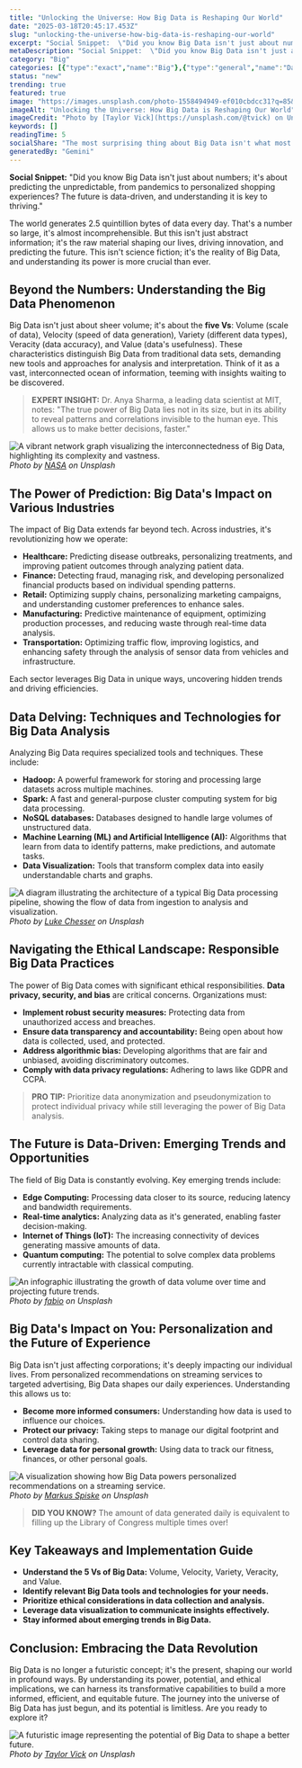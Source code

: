 ```yaml
---
title: "Unlocking the Universe: How Big Data is Reshaping Our World"
date: "2025-03-18T20:45:17.453Z"
slug: "unlocking-the-universe-how-big-data-is-reshaping-our-world"
excerpt: "Social Snippet:  \"Did you know Big Data isn't just about numbers; it's about predicting the unpredictable, from pandemics to personalized shopping experiences?  The future is data-driven, and understanding it is key to thriving.\""
metaDescription: "Social Snippet:  \"Did you know Big Data isn't just about numbers; it's about predicting the unpredictable, from pandemics to personalized shopping experien..."
category: "Big"
categories: [{"type":"exact","name":"Big"},{"type":"general","name":"Data Science"},{"type":"medium","name":"Machine Learning"},{"type":"specific","name":"Data Mining"},{"type":"niche","name":"Anomaly Detection"}]
status: "new"
trending: true
featured: true
image: "https://images.unsplash.com/photo-1558494949-ef010cbdcc31?q=85&w=1200&fit=max&fm=webp&auto=compress"
imageAlt: "Unlocking the Universe: How Big Data is Reshaping Our World"
imageCredit: "Photo by [Taylor Vick](https://unsplash.com/@tvick) on Unsplash"
keywords: []
readingTime: 5
socialShare: "The most surprising thing about Big Data isn't what most people think. Find out what experts really say about this game-changing topic."
generatedBy: "Gemini"
---
```




**Social Snippet:**  "Did you know Big Data isn't just about numbers; it's about predicting the unpredictable, from pandemics to personalized shopping experiences?  The future is data-driven, and understanding it is key to thriving."

The world generates 2.5 quintillion bytes of data every day. That's a number so large, it's almost incomprehensible.  But this isn't just abstract information; it's the raw material shaping our lives, driving innovation, and predicting the future. This isn't science fiction; it's the reality of Big Data, and understanding its power is more crucial than ever.

## Beyond the Numbers: Understanding the Big Data Phenomenon

Big Data isn't just about sheer volume; it's about the **five Vs**: Volume (scale of data), Velocity (speed of data generation), Variety (different data types), Veracity (data accuracy), and Value (data's usefulness).  These characteristics distinguish Big Data from traditional data sets, demanding new tools and approaches for analysis and interpretation.  Think of it as a vast, interconnected ocean of information, teeming with insights waiting to be discovered.

> **EXPERT INSIGHT:** Dr. Anya Sharma, a leading data scientist at MIT, notes: "The true power of Big Data lies not in its size, but in its ability to reveal patterns and correlations invisible to the human eye. This allows us to make better decisions, faster."

![A vibrant network graph visualizing the interconnectedness of Big Data, highlighting its complexity and vastness.](https://images.unsplash.com/photo-1451187580459-43490279c0fa?q=85&w=1200&fit=max&fm=webp&auto=compress)
*Photo by [NASA](https://unsplash.com/@nasa) on Unsplash*

## The Power of Prediction: Big Data's Impact on Various Industries

The impact of Big Data extends far beyond tech.  Across industries, it's revolutionizing how we operate:

* **Healthcare:** Predicting disease outbreaks, personalizing treatments, and improving patient outcomes through analyzing patient data.
* **Finance:** Detecting fraud, managing risk, and developing personalized financial products based on individual spending patterns.
* **Retail:**  Optimizing supply chains, personalizing marketing campaigns, and understanding customer preferences to enhance sales.
* **Manufacturing:** Predictive maintenance of equipment, optimizing production processes, and reducing waste through real-time data analysis.
* **Transportation:** Optimizing traffic flow, improving logistics, and enhancing safety through the analysis of sensor data from vehicles and infrastructure.

Each sector leverages Big Data in unique ways, uncovering hidden trends and driving efficiencies.

## Data Delving: Techniques and Technologies for Big Data Analysis

Analyzing Big Data requires specialized tools and techniques.  These include:

* **Hadoop:** A powerful framework for storing and processing large datasets across multiple machines.
* **Spark:** A fast and general-purpose cluster computing system for big data processing.
* **NoSQL databases:** Databases designed to handle large volumes of unstructured data.
* **Machine Learning (ML) and Artificial Intelligence (AI):**  Algorithms that learn from data to identify patterns, make predictions, and automate tasks.
* **Data Visualization:** Tools that transform complex data into easily understandable charts and graphs.

![A diagram illustrating the architecture of a typical Big Data processing pipeline, showing the flow of data from ingestion to analysis and visualization.](https://images.unsplash.com/photo-1551288049-bebda4e38f71?q=85&w=1200&fit=max&fm=webp&auto=compress)
*Photo by [Luke Chesser](https://unsplash.com/@lukechesser) on Unsplash*

## Navigating the Ethical Landscape: Responsible Big Data Practices

The power of Big Data comes with significant ethical responsibilities.  **Data privacy, security, and bias** are critical concerns.  Organizations must:

* **Implement robust security measures:** Protecting data from unauthorized access and breaches.
* **Ensure data transparency and accountability:**  Being open about how data is collected, used, and protected.
* **Address algorithmic bias:**  Developing algorithms that are fair and unbiased, avoiding discriminatory outcomes.
* **Comply with data privacy regulations:**  Adhering to laws like GDPR and CCPA.

> **PRO TIP:**  Prioritize data anonymization and pseudonymization to protect individual privacy while still leveraging the power of Big Data analysis.

## The Future is Data-Driven: Emerging Trends and Opportunities

The field of Big Data is constantly evolving.  Key emerging trends include:

* **Edge Computing:** Processing data closer to its source, reducing latency and bandwidth requirements.
* **Real-time analytics:**  Analyzing data as it's generated, enabling faster decision-making.
* **Internet of Things (IoT):**  The increasing connectivity of devices generating massive amounts of data.
* **Quantum computing:**  The potential to solve complex data problems currently intractable with classical computing.

![An infographic illustrating the growth of data volume over time and projecting future trends.](https://images.unsplash.com/photo-1523961131990-5ea7c61b2107?q=85&w=1200&fit=max&fm=webp&auto=compress)
*Photo by [fabio](https://unsplash.com/@fabioha) on Unsplash*

## Big Data's Impact on You: Personalization and the Future of Experience

Big Data isn't just affecting corporations; it's deeply impacting our individual lives.  From personalized recommendations on streaming services to targeted advertising, Big Data shapes our daily experiences.  Understanding this allows us to:

* **Become more informed consumers:**  Understanding how data is used to influence our choices.
* **Protect our privacy:**  Taking steps to manage our digital footprint and control data sharing.
* **Leverage data for personal growth:**  Using data to track our fitness, finances, or other personal goals.

![A visualization showing how Big Data powers personalized recommendations on a streaming service.](https://images.unsplash.com/photo-1487058792275-0ad4aaf24ca7?q=85&w=1200&fit=max&fm=webp&auto=compress)
*Photo by [Markus Spiske](https://unsplash.com/@markusspiske) on Unsplash*

> **DID YOU KNOW?** The amount of data generated daily is equivalent to filling up the Library of Congress multiple times over!

## Key Takeaways and Implementation Guide

* **Understand the 5 Vs of Big Data:**  Volume, Velocity, Variety, Veracity, and Value.
* **Identify relevant Big Data tools and technologies for your needs.**
* **Prioritize ethical considerations in data collection and analysis.**
* **Leverage data visualization to communicate insights effectively.**
* **Stay informed about emerging trends in Big Data.**

## Conclusion: Embracing the Data Revolution

Big Data is no longer a futuristic concept; it's the present, shaping our world in profound ways. By understanding its power, potential, and ethical implications, we can harness its transformative capabilities to build a more informed, efficient, and equitable future.  The journey into the universe of Big Data has just begun, and its potential is limitless.  Are you ready to explore it?

![A futuristic image representing the potential of Big Data to shape a better future.](https://images.unsplash.com/photo-1558494949-ef010cbdcc31?q=85&w=1200&fit=max&fm=webp&auto=compress)
*Photo by [Taylor Vick](https://unsplash.com/@tvick) on Unsplash*


<div class="reading-progress-container">
  <div id="reading-progress" class="reading-progress"></div>
</div>
